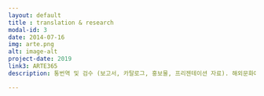 ```yaml
---
layout: default
title : translation & research
modal-id: 3
date: 2014-07-16
img: arte.png
alt: image-alt
project-date: 2019
link3: ARTE365
description: 통번역 및 검수 (보고서, 카탈로그, 홍보물, 프리젠테이션 자료). 해외문화예술동향 조사 보고. 웹진 기사 기고. 국제 행사 지원 및 초청 해외인사 지원

---
```

